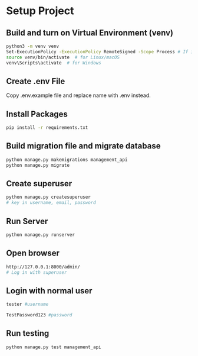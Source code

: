 # Setup Project
## Build and turn on Virtual Environment (venv)
```bash
python3 -m venv venv
Set-ExecutionPolicy -ExecutionPolicy RemoteSigned -Scope Process # If it ask you, please type Y. If you can't activate 
source venv/bin/activate  # for Linux/macOS
venv\Scripts\activate  # for Windows
```
## Create .env File
Copy .env.example file and replace name with .env instead.
## Install Packages
```bash
pip install -r requirements.txt
```
## Build migration file and migrate database
```bash
python manage.py makemigrations management_api
python manage.py migrate
```
## Create superuser
```bash
python manage.py createsuperuser
# key in username, email, password
```
## Run Server
```bash
python manage.py runserver
```
## Open browser
```bash
http://127.0.0.1:8000/admin/
# Log in with superuser
```
## Login with normal user
```bash
tester #username
```
```bash
TestPassword123 #password
```
## Run testing
```bash
python manage.py test management_api
```